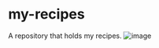 # my-recipes
 A repository that holds my recipes.
 ![image](https://user-images.githubusercontent.com/56971054/148628677-75ec520c-e293-40e8-ac2b-ab8cd85a3d3d.png)

